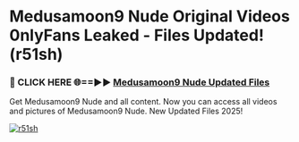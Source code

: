# Medusamoon9 Nude Original Videos 0nlyFans Leaked - Files Updated! (r51sh)

<h3>🔴 CLICK HERE 🌐==►► <a href="https://tinyurl.com/5h6xmrr3" rel="nofollow">Medusamoon9 Nude Updated Files</a></h3>

Get Medusamoon9 Nude and all content. Now you can access all videos and pictures of Medusamoon9 Nude. New Updated Files 2025!

[![r51sh](https://i.imgur.com/KVD873Z.gif)](https://tinyurl.com/5h6xmrr3)

